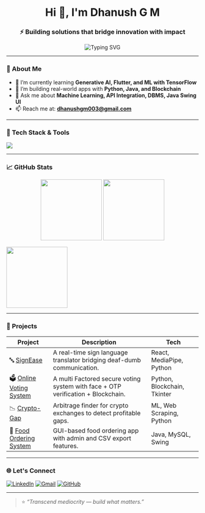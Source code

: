 <h1 align="center">Hi 👋, I'm Dhanush G M</h1>
<h3 align="center">⚡ Building solutions that bridge innovation with impact</h3>

<p align="center">
  <img src="https://readme-typing-svg.herokuapp.com?font=Fira+Code&weight=500&size=22&duration=4000&pause=1000&center=true&vCenter=true&color=00FFD5&width=520&lines=Machine+Learning+Enthusiast+%F0%9F%A4%96;Crafting+Intelligent+%26+Secure+Systems;Passionate+about+Real-World+AI+Solutions;Solving+Problems.+Building+Impact." alt="Typing SVG" />
</p>

---

### 🧠 About Me

- 🌱 I’m currently learning **Generative AI, Flutter, and ML with TensorFlow**
- 👯 I’m building real-world apps with **Python, Java, and Blockchain**
- 💬 Ask me about **Machine Learning, API Integration, DBMS, Java Swing UI**
- 📫 Reach me at: **dhanushgm003@gmail.com**

---

### 🔧 Tech Stack & Tools
<p align="left">
  <img src="https://skillicons.dev/icons?i=python,java,flutter,tensorflow,pytorch,react,html,css,js,git,mysql,mongodb,docker,github,vscode,figma,linux" />
</p>

---

### 📈 GitHub Stats

<p align="center">
  <img src="https://github-readme-stats.vercel.app/api?username=dgm003&show_icons=true&theme=tokyonight&count_private=true" height="160"/>
  <img src="https://github-readme-streak-stats.herokuapp.com/?user=dgm003&theme=tokyonight" height="160"/>
</p>

<img src="https://github-readme-streak-stats.demolab.com?user=dgm003&theme=tokyonight&hide_border=false" height="160"/>



---

### 🚀 Projects

| Project | Description | Tech |
|--------|-------------|------|
| 🔤 [SignEase](https://github.com/dgm003/SignEase) | A real-time sign language translator bridging deaf-dumb communication. | React, MediaPipe, Python |
| 🗳️ [Online Voting System](https://github.com/dgm003/Online_Voting_System) | A multi Factored secure voting system with face + OTP verification + Blockchain. | Python, Blockchain, Tkinter |
| 📉 [Crypto-Gap](https://github.com/YBU666/CRYPTO-GAP) | Arbitrage finder for crypto exchanges to detect profitable gaps. | ML, Web Scraping, Python |
| 🍔 [Food Ordering System](https://github.com/dgm003/Food-ordering-system) | GUI-based food ordering app with admin and CSV export features. | Java, MySQL, Swing |

---

### 🌐 Let's Connect
<p align="left">
  <a href="www.linkedin.com/in/dhanush-gm" target="_blank"><img alt="LinkedIn" src="https://img.shields.io/badge/LinkedIn-0A66C2?style=for-the-badge&logo=linkedin&logoColor=white"/></a>
  <a href="mailto:dhanushgm003k@gmail.com"><img alt="Gmail" src="https://img.shields.io/badge/Gmail-D14836?style=for-the-badge&logo=gmail&logoColor=white"/></a>
  <a href="https://github.com/dgm003" target="_blank"><img alt="GitHub" src="https://img.shields.io/badge/GitHub-000000?style=for-the-badge&logo=github&logoColor=white"/></a>  
</p>

---

> ⭐ *“Transcend mediocrity — build what matters.”*
